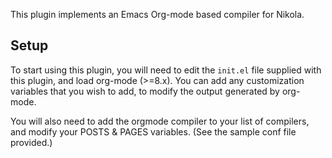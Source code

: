 This plugin implements an Emacs Org-mode based compiler for Nikola.

## Setup

To start using this plugin, you will need to edit the `init.el` file
supplied with this plugin, and load org-mode (>=8.x).  You can add any
customization variables that you wish to add, to modify the output generated
by org-mode.

You will also need to add the orgmode compiler to your list of compilers, and
modify your POSTS & PAGES variables.  (See the sample conf file provided.)
